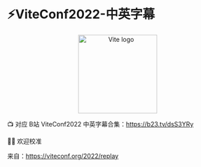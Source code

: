 # ⚡ViteConf2022-中英字幕

<p align="center">
  <a href="https://viteconf.org" target="_blank" rel="noopener noreferrer">
    <img width="180" src="https://viteconf.org/images/viteconf.svg" alt="Vite logo">
  </a>
</p>


📺 对应 B站 ViteConf2022 中英字幕合集：https://b23.tv/dsS3YRy

👏🏻 欢迎校准

来自：https://viteconf.org/2022/replay

